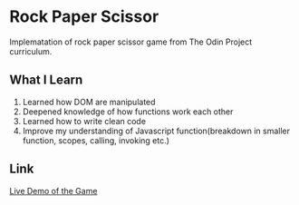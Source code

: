 # Rock Paper Scissor
Implematation of rock paper scissor game from The Odin Project curriculum.

## What I Learn
1. Learned how DOM are manipulated
2. Deepened knowledge of how functions work each other
3. Learned how to write clean code
4. Improve my understanding of Javascript function(breakdown in smaller function, scopes, calling, invoking etc.)

## Link
[Live Demo of the Game](https://tseringz.github.io/rock_paper_scissor/)
